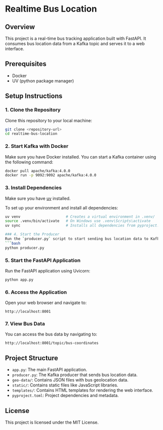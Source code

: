 # Realtime Bus Location

## Overview
This project is a real-time bus tracking application built with FastAPI. It consumes bus location data from a Kafka topic and serves it to a web interface.

## Prerequisites
- Docker
- UV (python package manager)


## Setup Instructions

### 1. Clone the Repository
Clone this repository to your local machine:
```bash
git clone <repository-url>
cd realtime-bus-location
```

### 2. Start Kafka with Docker
Make sure you have Docker installed. You can start a Kafka container using the following command:
```bash
docker pull apache/kafka:4.0.0
docker run -p 9092:9092 apache/kafka:4.0.0
```

### 3. Install Dependencies

Make sure you have [uv](https://github.com/astral-sh/uv) installed.

To set up your environment and install all dependencies:

```bash
uv venv                     # Creates a virtual environment in .venv/
source .venv/bin/activate   # On Windows use .venv\Scripts\activate
uv sync                     # Installs all dependencies from pyproject.toml and poetry.lock

### 4. Start the Producer
Run the `producer.py` script to start sending bus location data to Kafka:
```bash
python producer.py
```

### 5. Start the FastAPI Application
Run the FastAPI application using Uvicorn:
```bash
python app.py
```

### 6. Access the Application
Open your web browser and navigate to:
```
http://localhost:8001
```

### 7. View Bus Data
You can access the bus data by navigating to:
```
http://localhost:8001/topic/bus-coordinates
```

## Project Structure
- `app.py`: The main FastAPI application.
- `producer.py`: The Kafka producer that sends bus location data.
- `geo-data/`: Contains JSON files with bus geolocation data.
- `static/`: Contains static files like JavaScript libraries.
- `templates/`: Contains HTML templates for rendering the web interface.
- `pyproject.toml`: Project dependencies and metadata.

## License
This project is licensed under the MIT License.

